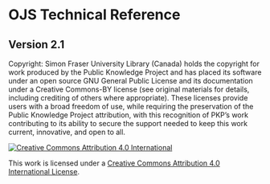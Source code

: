 # OJS Technical Reference

## Version 2.1

Copyright: Simon Fraser University Library (Canada) holds the copyright for work produced by the Public Knowledge Project and has placed its software under an open source GNU General Public License and its documentation under a Creative Commons-BY license (see original materials for details, including crediting of others where appropriate). These licenses provide users with a broad freedom of use, while requiring the preservation of the Public Knowledge Project attribution, with this recognition of PKP’s work contributing to its ability to secure the support needed to keep this work current, innovative, and open to all.

[![](https://i.creativecommons.org/l/by/4.0/88x31.png "Creative Commons Attribution 4.0 International")](http://creativecommons.org/licenses/by/4.0/)

This work is licensed under a [Creative Commons Attribution 4.0 International License](http://creativecommons.org/licenses/by/4.0/).





